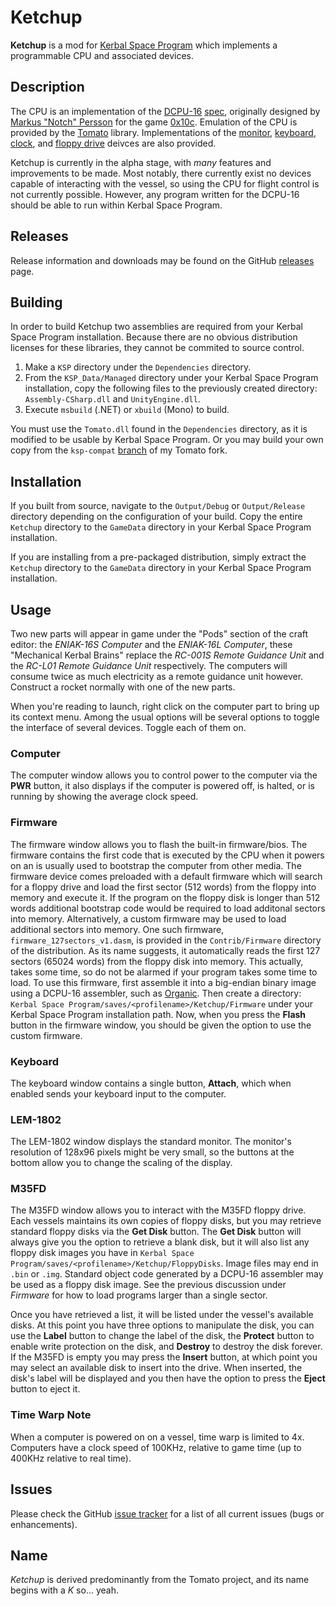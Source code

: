 Ketchup
===========

**Ketchup** is a mod for [Kerbal Space Program][ksp] which implements a programmable CPU and associated devices.

Description
---------------
The CPU is an implementation of the [DCPU-16][dcpu] [spec][dcpu-spec], originally designed by
[Markus "Notch" Persson][notch] for the game [0x10c][0x10c]. Emulation of the CPU is provided by the
[Tomato][tomato] library. Implementations of the [monitor][monitor-spec], [keyboard][keyboard-spec],
[clock][clock-spec], and [floppy drive][floppy-spec] deivces are also provided.

Ketchup is currently in the alpha stage, with *many* features and improvements to be made. Most notably, there
currently exist no devices capable of interacting with the vessel, so using the CPU for flight control is not
currently possible. However, any program written for the DCPU-16 should be able to run within Kerbal Space
Program.

Releases
------------
Release information and downloads may be found on the GitHub [releases][releases] page.

Building
------------
In order to build Ketchup two assemblies are required from your Kerbal Space Program installation. Because there
are no obvious distribution licenses for these libraries, they cannot be commited to source control.

1. Make a `KSP` directory under the `Dependencies` directory.
2. From the `KSP_Data/Managed` directory under your Kerbal Space Program installation, copy the following files to
   the previously created directory: `Assembly-CSharp.dll` and `UnityEngine.dll`.
3. Execute `msbuild` (.NET) or `xbuild` (Mono) to build.

You must use the `Tomato.dll` found in the `Dependencies` directory, as it is modified to be usable by Kerbal
Space Program. Or you may build your own copy from the `ksp-compat` [branch][tomato-ksp-compat] of my Tomato fork.

Installation
----------------
If you built from source, navigate to the `Output/Debug` or `Output/Release` directory depending on the
configuration of your build. Copy the entire `Ketchup` directory to the `GameData` directory in your Kerbal Space
Program installation.

If you are installing from a pre-packaged distribution, simply extract the `Ketchup` directory to the `GameData`
directory in your Kerbal Space Program installation.

Usage
---------
Two new parts will appear in game under the "Pods" section of the craft editor: the *ENIAK-16S Computer* and the
*ENIAK-16L Computer*, these "Mechanical Kerbal Brains" replace the *RC-001S Remote Guidance Unit* and the
*RC-L01 Remote Guidance Unit* respectively. The computers will consume twice as much electricity as a remote
guidance unit however. Construct a rocket normally with one of the new parts.

When you're reading to launch, right click on the computer part to bring up its context menu. Among the usual
options will be several options to toggle the interface of several devices. Toggle each of them on.

### Computer
The computer window allows you to control power to the computer via the **PWR** button, it also displays if the
computer is powered off, is halted, or is running by showing the average clock speed.

### Firmware
The firmware window allows you to flash the built-in firmware/bios. The firmware contains the first code that is
executed by the CPU when it powers on an is usually used to bootstrap the computer from other media. The firmware
device comes preloaded with a default firmware which will search for a floppy drive and load the first sector
(512 words) from the floppy into memory and execute it. If the program on the floppy disk is longer than 512 words
additional bootstrap code would be required to load additonal sectors into memory. Alternatively, a custom
firmware may be used to load additional sectors into memory. One such firmware, `firmware_127sectors_v1.dasm`, is
provided in the `Contrib/Firmware` directory of the distribution. As its name suggests, it automatically reads the
first 127 sectors (65024 words) from the floppy disk into memory. This actually, takes some time, so do not be
alarmed if your program takes some time to load. To use this firmware, first assemble it into a big-endian binary
image using a DCPU-16 assembler, such as [Organic][organic]. Then create a directory:
`Kerbal Space Program/saves/<profilename>/Ketchup/Firmware` under your Kerbal Space Program installation path.
Now, when you press the **Flash** button in the firmware window, you should be given the option to use the
custom firmware.

### Keyboard
The keyboard window contains a single button, **Attach**, which when enabled sends your keyboard input to the
computer.

### LEM-1802
The LEM-1802 window displays the standard monitor. The monitor's resolution of 128x96 pixels might be very small, 
so the buttons at the bottom allow you to change the scaling of the display.

### M35FD
The M35FD window allows you to interact with the M35FD floppy drive. Each vessels maintains its own copies of
floppy disks, but you may retrieve standard floppy disks via the **Get Disk** button. The **Get Disk** button will
always give you the option to retrieve a blank disk, but it will also list any floppy disk images you have in
`Kerbal Space Program/saves/<profilename>/Ketchup/FloppyDisks`. Image files may end in `.bin` or `.img`. Standard
object code generated by a DCPU-16 assembler may be used as a floppy disk image. See the previous discussion under
*Firmware* for how to load programs larger than a single sector.

Once you have retrieved a list, it will be listed under the vessel's available disks. At this point you have three
options to manipulate the disk, you can use the **Label** button to change the label of the disk, the **Protect**
button to enable write protection on the disk, and **Destroy** to destroy the disk forever. If the M35FD is empty
you may press the **Insert** button, at which point you may select an available disk to insert into the drive.
When inserted, the disk's label will be displayed and you then have the option to press the **Eject** button to
eject it.

### Time Warp Note

When a computer is powered on on a vessel, time warp is limited to 4x. Computers have a clock speed of 100KHz,
relative to game time (up to 400KHz relative to real time).

Issues
----------
Please check the GitHub [issue tracker][issues] for a list of all current issues (bugs or enhancements).

Name
--------
*Ketchup* is derived predominantly from the Tomato project, and its name begins with a *K* so... yeah.

[0x10c]: http://0x10c.com/
[clock-spec]: http://dcpu.com/clock/
[dcpu]: http://dcpu.com/
[dcpu-spec]: http://dcpu.com/dcpu-16/
[floppy-spec]: http://dcpu.com/floppy-drive/
[issues]: https://github.com/dbent/Ketchup/issues
[keyboard-spec]: http://dcpu.com/keyboard/
[ksp]: https://kerbalspaceprogram.com/
[monitor-spec]: http://dcpu.com/monitor/
[notch]: https://mojang.com/notch/
[organic]: https://github.com/SirCmpwn/organic
[releases]: https://github.com/dbent/Ketchup/releases
[tomato]: https://github.com/SirCmpwn/Tomato
[tomato-ksp-compat]: https://github.com/dbent/Tomato/tree/ksp-compat
